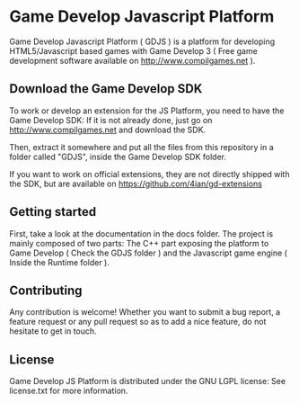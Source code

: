 Game Develop Javascript Platform
========================

Game Develop Javascript Platform ( GDJS ) is a platform for developing 
HTML5/Javascript based games with Game Develop 3 ( Free game development software 
available on http://www.compilgames.net ).

Download the Game Develop SDK
-----------------------------

To work or develop an extension for the JS Platform, you need to have the Game Develop SDK:
If it is not already done, just go on http://www.compilgames.net and download the SDK.

Then, extract it somewhere and put all the files from this repository in a folder 
called "GDJS", inside the Game Develop SDK folder.

If you want to work on official extensions, they are not directly shipped with the SDK, 
but are available on https://github.com/4ian/gd-extensions

Getting started
---------------

First, take a look at the documentation in the docs folder.
The project is mainly composed of two parts: The C++ part exposing the platform to Game
Develop ( Check the GDJS folder ) and the Javascript game engine ( Inside the Runtime folder ).

Contributing
------------

Any contribution is welcome! Whether you want to submit a bug report, a feature request 
or any pull request so as to add a nice feature, do not hesitate to get in touch.

License
-------

Game Develop JS Platform is distributed under the GNU LGPL license: See license.txt for
more information.